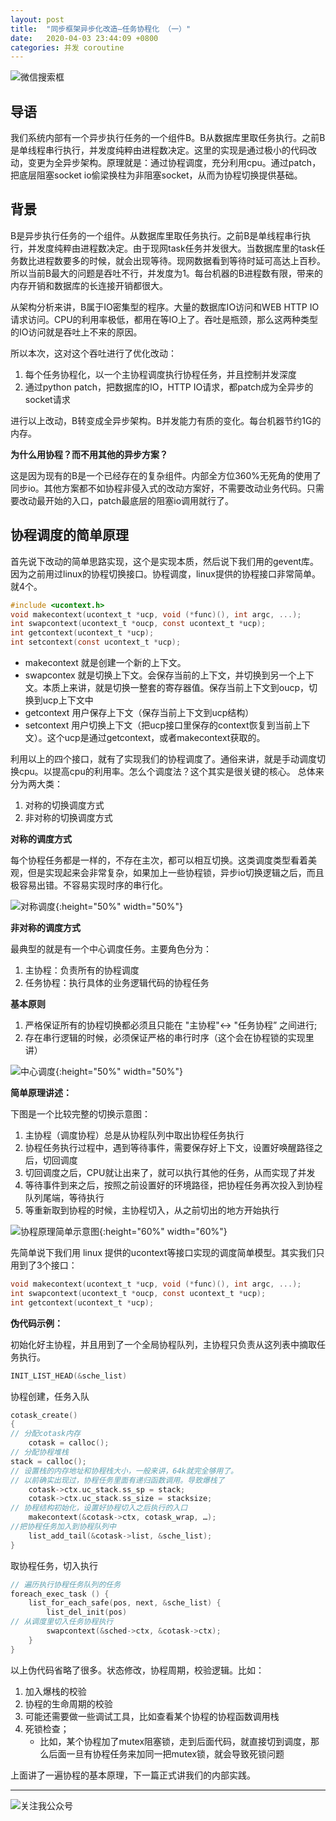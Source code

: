 ```yaml
---
layout: post
title:  "同步框架异步化改造—任务协程化 （一）"
date:   2020-04-03 23:44:09 +0800
categories: 并发 coroutine
---
```


![微信搜索框](/images/wechat_search_box.png)


## 导语

我们系统内部有一个异步执行任务的一个组件B。B从数据库里取任务执行。之前B是单线程串行执行，并发度纯粹由进程数决定。这里的实现是通过极小的代码改动，变更为全异步架构。原理就是：通过协程调度，充分利用cpu。通过patch，把底层阻塞socket io偷梁换柱为非阻塞socket，从而为协程切换提供基础。

## 背景

B是异步执行任务的一个组件。从数据库里取任务执行。之前B是单线程串行执行，并发度纯粹由进程数决定。由于现网task任务并发很大。当数据库里的task任务数比进程数要多的时候，就会出现等待。现网数据看到等待时延可高达上百秒。所以当前B最大的问题是吞吐不行，并发度为1。每台机器的B进程数有限，带来的内存开销和数据库的长连接开销都很大。

从架构分析来讲，B属于IO密集型的程序。大量的数据库IO访问和WEB HTTP IO请求访问。CPU的利用率极低，都用在等IO上了。吞吐是瓶颈，那么这两种类型的IO访问就是吞吐上不来的原因。

所以本次，这对这个吞吐进行了优化改动：
1. 每个任务协程化，以一个主协程调度执行协程任务，并且控制并发深度
2. 通过python patch，把数据库的IO，HTTP IO请求，都patch成为全异步的socket请求

进行以上改动，B转变成全异步架构。B并发能力有质的变化。每台机器节约1G的内存。

**为什么用协程？而不用其他的异步方案？**

这是因为现有的B是一个已经存在的复杂组件。内部全方位360%无死角的使用了同步io。其他方案都不如协程非侵入式的改动方案好，不需要改动业务代码。只需要改动最开始的入口，patch最底层的阻塞io调用就行了。


## 协程调度的简单原理

首先说下改动的简单思路实现，这个是实现本质，然后说下我们用的gevent库。因为之前用过linux的协程切换接口。协程调度，linux提供的协程接口非常简单。就4个。

```c
#include <ucontext.h>
void makecontext(ucontext_t *ucp, void (*func)(), int argc, ...);
int swapcontext(ucontext_t *oucp, const ucontext_t *ucp);
int getcontext(ucontext_t *ucp);
int setcontext(const ucontext_t *ucp);
```

- makecontext 就是创建一个新的上下文。
- swapcontex 就是切换上下文。会保存当前的上下文，并切换到另一个上下文。本质上来讲，就是切换一整套的寄存器值。保存当前上下文到oucp，切换到ucp上下文中
- getcontext 用户保存上下文（保存当前上下文到ucp结构）
- setcontext 用户切换上下文（把ucp接口里保存的context恢复到当前上下文）。这个ucp是通过getcontext，或者makecontext获取的。

利用以上的四个接口，就有了实现我们的协程调度了。通俗来讲，就是手动调度切换cpu。以提高cpu的利用率。怎么个调度法？这个其实是很关键的核心。
总体来分为两大类：
1. 对称的切换调度方式
1. 非对称的切换调度方式

**对称的调度方式**

每个协程任务都是一样的，不存在主次，都可以相互切换。这类调度类型看着美观，但是实现起来会非常复杂，如果加上一些协程锁，异步io切换逻辑之后，而且极容易出错。不容易实现时序的串行化。

![对称调度](/images/posts/coroutine/40E5462C-AB3B-4A49-AEE2-21395F058446.jpeg){:height="50%" width="50%"}

**非对称的调度方式**

最典型的就是有一个中心调度任务。主要角色分为：
1. 主协程：负责所有的协程调度
1. 任务协程：执行具体的业务逻辑代码的协程任务

**基本原则**

1. 严格保证所有的协程切换都必须且只能在 "主协程"<-> "任务协程” 之间进行;
1. 存在串行逻辑的时候，必须保证严格的串行时序（这个会在协程锁的实现里讲）

![中心调度](/images/posts/coroutine/ED20A951-0A2F-46B8-A0EC-3B6DAB6EAA96.jpeg){:height="50%" width="50%"}


**简单原理讲述：**

下图是一个比较完整的切换示意图：

1. 主协程（调度协程）总是从协程队列中取出协程任务执行
2. 协程任务执行过程中，遇到等待事件，需要保存好上下文，设置好唤醒路径之后，切回调度
3. 切回调度之后，CPU就让出来了，就可以执行其他的任务，从而实现了并发
4. 等待事件到来之后，按照之前设置好的环境路径，把协程任务再次投入到协程队列尾端，等待执行
5. 等重新取到协程的时候，主协程切入，从之前切出的地方开始执行

![协程原理简单示意图](/images/posts/coroutine/58B48FB0-D1ED-41A9-9FCE-AB66548FA778.jpeg){:height="60%" width="60%"}

先简单说下我们用 linux 提供的ucontext等接口实现的调度简单模型。其实我们只用到了3个接口：

```c
void makecontext(ucontext_t *ucp, void (*func)(), int argc, ...);
int swapcontext(ucontext_t *oucp, const ucontext_t *ucp);
int getcontext(ucontext_t *ucp);
```


**伪代码示例：**

初始化好主协程，并且用到了一个全局协程队列，主协程只负责从这列表中摘取任务执行。

```c
INIT_LIST_HEAD(&sche_list)
```

协程创建，任务入队

```c
cotask_create() 
{
// 分配cotask内存    
    cotask = calloc();
// 分配协程堆栈
stack = calloc();
// 设置栈的内存地址和协程栈大小，一般来讲，64k就完全够用了。
// 以前确实出现过，协程任务里面有递归函数调用。导致爆栈了    
    cotask->ctx.uc_stack.ss_sp = stack;         
    cotask->ctx.uc_stack.ss_size = stacksize;
// 协程结构初始化，设置好协程切入之后执行的入口    
    makecontext(&cotask->ctx, cotask_wrap, …);
//把协程任务加入到协程队列中     
    list_add_tail(&cotask->list, &sche_list);
}
```

取协程任务，切入执行

```c
// 遍历执行协程任务队列的任务
foreach_exec_task () {    
    list_for_each_safe(pos, next, &sche_list) {        
        list_del_init(pos)
// 从调度里切入任务协程执行        
        swapcontext(&sched->ctx, &cotask->ctx);    
    }
}
```

以上伪代码省略了很多。状态修改，协程周期，校验逻辑。比如：
1. 加入爆栈的校验
1. 协程的生命周期的校验
1. 可能还需要做一些调试工具，比如查看某个协程的协程函数调用栈
1. 死锁检查；
    - 比如，某个协程加了mutex阻塞锁，走到后面代码，就直接切到调度，那么后面一旦有协程任务来加同一把mutex锁，就会导致死锁问题



上面讲了一遍协程的基本原理，下一篇正式讲我们的内部实践。

---



![关注我公众号](https://cdn.jsdelivr.net/gh/liqingqiya/liqingqiya.github.io/images/wechat_public_no.png)